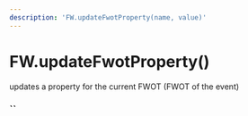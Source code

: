 ```yaml
---
description: 'FW.updateFwotProperty(name, value)'
---
```


# FW.updateFwotProperty\(\)

updates a property for the current FWOT \(FWOT of the event\)

###  ``


